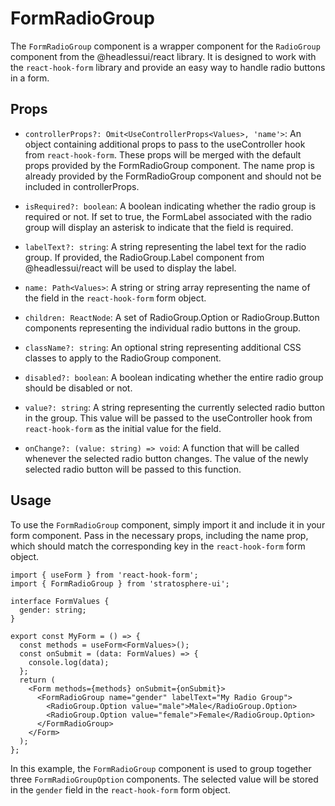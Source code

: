 # FormRadioGroup

The `FormRadioGroup` component is a wrapper component for the `RadioGroup` component from the @headlessui/react library. It is designed to work with the `react-hook-form` library and provide an easy way to handle radio buttons in a form.

## Props

- `controllerProps?: Omit<UseControllerProps<Values>, 'name'>`:
  An object containing additional props to pass to the useController hook from `react-hook-form`. These props will be merged with the default props provided by the FormRadioGroup component. The name prop is already provided by the FormRadioGroup component and should not be included in controllerProps.

- `isRequired?: boolean`:
  A boolean indicating whether the radio group is required or not. If set to true, the FormLabel associated with the radio group will display an asterisk to indicate that the field is required.

- `labelText?: string`:
  A string representing the label text for the radio group. If provided, the RadioGroup.Label component from @headlessui/react will be used to display the label.

- `name: Path<Values>`:
  A string or string array representing the name of the field in the `react-hook-form` form object.

- `children: ReactNode`:
  A set of RadioGroup.Option or RadioGroup.Button components representing the individual radio buttons in the group.

- `className?: string`:
  An optional string representing additional CSS classes to apply to the RadioGroup component.

- `disabled?: boolean`:
  A boolean indicating whether the entire radio group should be disabled or not.

- `value?: string`:
  A string representing the currently selected radio button in the group. This value will be passed to the useController hook from `react-hook-form` as the initial value for the field.

- `onChange?: (value: string) => void`:
  A function that will be called whenever the selected radio button changes. The value of the newly selected radio button will be passed to this function.

## Usage

To use the `FormRadioGroup` component, simply import it and include it in your form component. Pass in the necessary props, including the name prop, which should match the corresponding key in the `react-hook-form` form object.

```tsx
import { useForm } from 'react-hook-form';
import { FormRadioGroup } from 'stratosphere-ui';

interface FormValues {
  gender: string;
}

export const MyForm = () => {
  const methods = useForm<FormValues>();
  const onSubmit = (data: FormValues) => {
    console.log(data);
  };
  return (
    <Form methods={methods} onSubmit={onSubmit}>
      <FormRadioGroup name="gender" labelText="My Radio Group">
        <RadioGroup.Option value="male">Male</RadioGroup.Option>
        <RadioGroup.Option value="female">Female</RadioGroup.Option>
      </FormRadioGroup>
    </Form>
  );
};
```

In this example, the `FormRadioGroup` component is used to group together three `FormRadioGroupOption` components. The selected value will be stored in the `gender` field in the `react-hook-form` form object.

